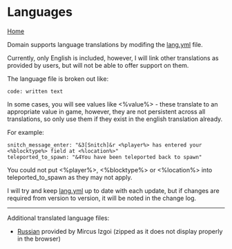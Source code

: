 # Languages

[Home](https://torpkev.github.io/domain_docs/resources/lang.yml)

Domain supports language translations by modifing the [lang.yml](https://torpkev.github.io/domain_docs/resources/lang.yml) file.

Currently, only English is included, however, I will link other translations as provided by users, but will not be able to offer support on them.

The language file is broken out like:

    code: written text
    
In some cases, you will see values like <%value%> - these translate to an appropriate value in game, however, they are not persistent across all translations, so only use them if they exist in the english translation already.

For example:

    snitch_message_enter: "&3[Snitch]&r <%player%> has entered your <%blocktype%> field at <%location%>"
    teleported_to_spawn: "&4You have been teleported back to spawn"
    
You could not put <%player%>, <%blocktype%> or <%location%> into teleported_to_spawn as they may not apply.

I will try and keep [lang.yml](https://torpkev.github.io/domain_docs/resources/lang.yml) up to date with each update, but if changes are required from version to version, it will be noted in the change log.

---

Additional translated language files:

- [Russian](https://torpkev.github.io/domain_docs/resources/user/mircus/lang.zip) provided by Mircus Izgoi (zipped as it does not display properly in the browser)
